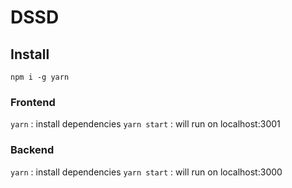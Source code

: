 # DSSD

## Install
`npm i -g yarn`

### Frontend 
`yarn` : install dependencies
`yarn start` : will run on localhost:3001


### Backend 
`yarn` : install dependencies
`yarn start` : will run on localhost:3000
